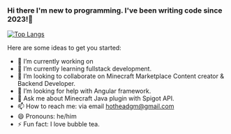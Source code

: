 ### Hi there I'm new to programming. I've been writing code since 2023!👋

[![Top Langs](https://github-readme-stats.vercel.app/api/top-langs/?username=rinpr&layout=compact&count_private=true&show_icons=true)](https://github.com/rinpr)
<!--
**rinpr/rinpr** is a ✨ _special_ ✨ repository because its `README.md` (this file) appears on your GitHub profile.
--> 


Here are some ideas to get you started:

- 🔭 I’m currently working on 
- 🌱 I’m currently learning fullstack development.
- 👯 I’m looking to collaborate on Minecraft Marketplace Content creator & Backend Developer.
- 🤔 I’m looking for help with Angular framework.
- 💬 Ask me about Minecraft Java plugin with Spigot API.
- 📫 How to reach me: via email hotheadgm@gmail.com
- 😄 Pronouns: he/him
- ⚡ Fun fact: I love bubble tea.
